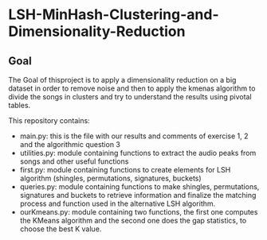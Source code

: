 # LSH-MinHash-Clustering-and-Dimensionality-Reduction
 
 ## Goal

The Goal of thisproject is to apply a dimensionality reduction on a big dataset in order to remove noise and then to apply the kmenas algorithm to divide the songs in clusters  and try to understand the results using pivotal tables.

This repository contains:
- main.py: this is the file with our results and comments of exercise 1, 2 and the algorithmic question 3
- utilities.py: module containing functions to extract the audio peaks from songs and other useful functions
- first.py: module containing functions to create elements for LSH algorithm (shingles, permutations, signatures, buckets)
- queries.py: module containing functions to make shingles, permutations, signatures and buckets to retrieve information and finalize the matching process and function used in the alternative LSH algorithm.
- ourKmeans.py: module containing two functions, the first one computes the KMeans algorithm and the second one does the gap statistics, to choose the best K value.
